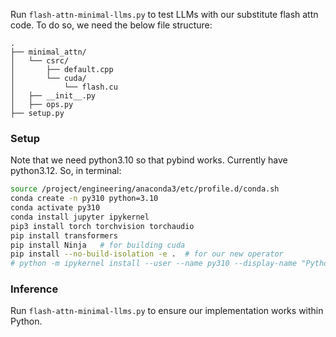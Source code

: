 Run `flash-attn-minimal-llms.py` to test LLMs with our substitute flash attn code. To do so, we need the below file structure:
```
.
├── minimal_attn/
│   └── csrc/
│       ├── default.cpp
│       └── cuda/
│           └── flash.cu
│   ├── __init__.py
│   ├── ops.py
├── setup.py
```

### Setup
Note that we need python3.10 so that pybind works. Currently have python3.12. So, in terminal:
```bash
source /project/engineering/anaconda3/etc/profile.d/conda.sh
conda create -n py310 python=3.10
conda activate py310
conda install jupyter ipykernel
pip3 install torch torchvision torchaudio
pip install transformers
pip install Ninja   # for building cuda
pip install --no-build-isolation -e .  # for our new operator
# python -m ipykernel install --user --name py310 --display-name "Python 3.10 (py310)"  # if we want to use jupyter, which we were having issues with.
```

### Inference
Run `flash-attn-minimal-llms.py` to ensure our implementation works within Python.